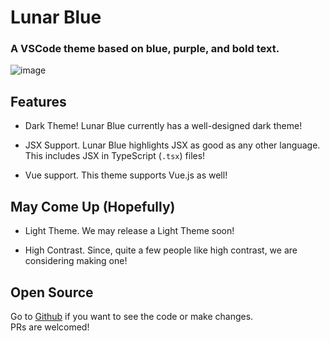 # Lunar Blue

### A VSCode theme based on blue, purple, and bold text.

![image](https://user-images.githubusercontent.com/51079288/109399032-215ffb80-7938-11eb-8379-0901abe360b8.png)


## Features

- Dark Theme! Lunar Blue currently has a well-designed dark theme!

- JSX Support. Lunar Blue highlights JSX as good as any other language. This includes JSX in TypeScript (`.tsx`) files!

- Vue support. This theme supports Vue.js as well!

## May Come Up (Hopefully)

- Light Theme. We may release a Light Theme soon!

- High Contrast. Since, quite a few people like high contrast, we are considering making one!

## Open Source

Go to [Github][1] if you want to see the code or make changes.  
PRs are welcomed!

[1]: https://github.com/Ongshu777/lunar-blue-vsc-theme
